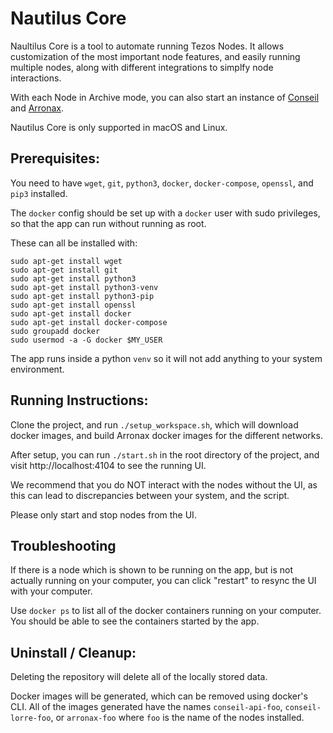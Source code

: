# Nautilus Core

Naultilus Core is a tool to automate running Tezos Nodes. It allows customization of the most important node features, and easily running multiple nodes, along with different integrations to simplfy node interactions.

With each Node in Archive mode, you can also start an instance of [Conseil](https://github.com/Cryptonomic/Conseil) and [Arronax](https://arronax.io).

Nautilus Core is only supported in macOS and Linux. 

## Prerequisites:

You need to have `wget`, `git`, `python3`, `docker`, `docker-compose`, `openssl`, and `pip3` installed.

The `docker` config should be set up with a `docker` user with sudo privileges, so that the app can run without running as root.

These can all be installed with:

```shell
sudo apt-get install wget
sudo apt-get install git
sudo apt-get install python3
sudo apt-get install python3-venv
sudo apt-get install python3-pip
sudo apt-get install openssl
sudo apt-get install docker
sudo apt-get install docker-compose
sudo groupadd docker
sudo usermod -a -G docker $MY_USER
```

The app runs inside a python `venv` so it will not add anything to your system environment.

## Running Instructions:

Clone the project, and run `./setup_workspace.sh`, which will download docker images, and build Arronax docker images for the different networks.

After setup, you can run `./start.sh` in the root directory of the project, and visit http://localhost:4104 to see the running UI.

We recommend that you do NOT interact with the nodes without the UI, as this can lead to discrepancies between your system, and the script.

Please only start and stop nodes from the UI.

## Troubleshooting

If there is a node which is shown to be running on the app, but is not actually running on your computer, you can click "restart" to resync the UI with your computer.

Use `docker ps` to list all of the docker containers running on your computer. You should be able to see the containers started by the app. 

## Uninstall / Cleanup:

Deleting the repository will delete all of the locally stored data.

Docker images will be generated, which can be removed using docker's CLI. All of the images generated have the names `conseil-api-foo`, `conseil-lorre-foo`, or `arronax-foo` where `foo` is the name of the nodes installed.

